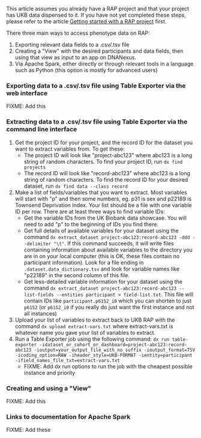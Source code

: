 This article assumes you already have a RAP project and that your project has UKB data dispensed to it. If you have not yet completed these steps, please refer to the article [Getting started with a RAP project](02-Getting-started-with-a-RAP-project.md) first.

There three main ways to access phenotype data on RAP:
1. Exporting relevant data fields to a .csv/.tsv file
2. Creating a "View" with the desired participants and data fields, then using that view as input to an app on DNANexus.
3. Via Apache Spark, either directly or through relevant tools in a language such as Python (this option is mostly for advanced users)

### Exporting data to a .csv/.tsv file using Table Exporter via the web interface
FIXME: Add this

### Extracting data to a .csv/.tsv file using Table Exporter via the command line interface

1. Get the project ID for your project, and the record ID for the dataset you want to extract variables from. To get these:
   * The project ID will look like "project-abc123" where abc123 is a long string of random characters. To find your project ID, run `dx find projects`
   * The record ID will look like "record-abc123" where abc123 is a long string of random characters. To find the record ID for your desired dataset, run `dx find data --class record`
2. Make a list of fields/variables that you want to extract. Most variables will start with "p" and then some numbers, eg. p31 is sex and p22189 is Townsend Deprivation Index. Your list should be a file with one variable ID per row. There are at least three ways to find variable IDs:
   * Get the variable IDs from the UK Biobank data showcase. You will need to add "p" to the beginning of IDs you find there.
   * Get full details of available variables for your dataset using the command `dx extract_dataset project-abc123:record-abc123 -ddd --delimiter "\t"`. If this command succeeds, it will write files containing information about available variables to the directory you are in on your local computer (this is OK, these files contain no participant information). Look for a file ending in `.dataset.data_dictionary.tsv` and look for variable names like "p22189" in the second column of this file.
   * Get less-detailed variable information for your dataset using the command `dx extract_dataset project-abc123:record-abc123 --list-fields --entities participant > field-list.txt`. This file will contain IDs like `participant.p6152_i0` which you can shorten to just `p6152` (or `p6152_i0` if you really do just want the first instance and not all instances)
3. Upload your list of variables to extract back to UKB RAP with the command `dx upload extract-vars.txt` where extract-vars.txt is whatever name you gave your list of variables to extract.
4. Run a Table Exporter job using the following command: `dx run table-exporter -idataset_or_cohort_or_dashboard=project-abc123:record-abc123 -ioutput=your_output_file_with_no_suffix -ioutput_format=TSV -icoding_option=RAW -iheader_style=UKB-FORMAT -ientity=participant -ifield_names_file_txt=extract-vars.txt`
   * FIXME: Add dx run options to run the job with the cheapest possible instance and priority

### Creating and using a "View"
FIXME: Add this

### Links to documentation for Apache Spark
FIXME: Add these
